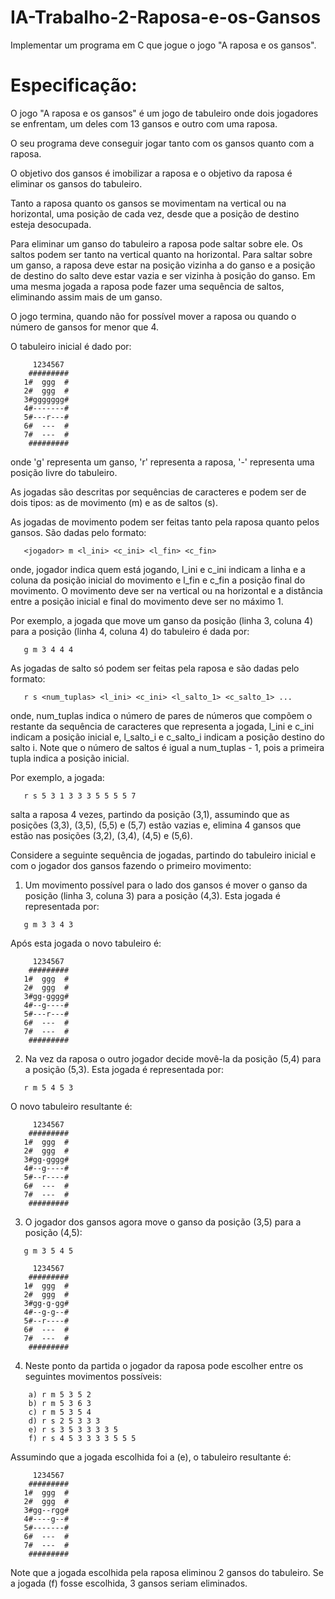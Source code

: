 # IA-Trabalho-2-Raposa-e-os-Gansos


Implementar um programa em C que jogue o jogo "A raposa e os gansos".


Especificação:
==============

O jogo "A raposa e os gansos" é um jogo de tabuleiro onde dois
jogadores se enfrentam, um deles com 13 gansos e outro com uma raposa.

O seu programa deve conseguir jogar tanto com os gansos quanto com a
raposa.

O objetivo dos gansos é imobilizar a raposa e o objetivo da raposa é
eliminar os gansos do tabuleiro.

Tanto a raposa quanto os gansos se movimentam na vertical ou na
horizontal, uma posição de cada vez, desde que a posição de destino
esteja desocupada.

Para eliminar um ganso do tabuleiro a raposa pode saltar sobre ele. Os
saltos podem ser tanto na vertical quanto na horizontal. Para saltar
sobre um ganso, a raposa deve estar na posição vizinha a do ganso e a
posição de destino do salto deve estar vazia e ser vizinha à posição
do ganso. Em uma mesma jogada a raposa pode fazer uma sequência de
saltos, eliminando assim mais de um ganso.

O jogo termina, quando não for possível mover a raposa ou quando o
número de gansos for menor que 4.

O tabuleiro inicial é dado por:
````
     1234567
    #########
   1#  ggg  #
   2#  ggg  #
   3#ggggggg#
   4#-------#
   5#---r---#
   6#  ---  #
   7#  ---  #
    #########
````
onde 'g' representa um ganso, 'r' representa a raposa, '-' representa
uma posição livre do tabuleiro.

As jogadas são descritas por sequências de caracteres e podem ser de
dois tipos: as de movimento (m) e as de saltos (s).

As jogadas de movimento podem ser feitas tanto pela raposa quanto
pelos gansos. São dadas pelo formato:
````
   <jogador> m <l_ini> <c_ini> <l_fin> <c_fin>
````
onde, jogador indica quem está jogando, l_ini e c_ini indicam a linha
e a coluna da posição inicial do movimento e l_fin e c_fin a posição
final do movimento. O movimento deve ser na vertical ou na horizontal
e a distância entre a posição inicial e final do movimento deve ser no 
máximo 1.

Por exemplo, a jogada que move um ganso da posição (linha 3, coluna 4)
para a posição (linha 4, coluna 4) do tabuleiro é dada por:
````
   g m 3 4 4 4
````
As jogadas de salto só podem ser feitas pela raposa e são dadas pelo
formato:
````
   r s <num_tuplas> <l_ini> <c_ini> <l_salto_1> <c_salto_1> ...
````
onde, num_tuplas indica o número de pares de números que compõem o
restante da sequência de caracteres que representa a jogada, l_ini e
c_ini indicam a posição inicial e, l_salto_i e c_salto_i indicam a
posição destino do salto i. Note que o número de saltos é igual a
num_tuplas - 1, pois a primeira tupla indica a posição inicial.

Por exemplo, a jogada:
````
   r s 5 3 1 3 3 3 5 5 5 5 7
````
salta a raposa 4 vezes, partindo da posição (3,1), assumindo que as
posições (3,3), (3,5), (5,5) e (5,7) estão vazias e, elimina 4 gansos
que estão nas posições (3,2), (3,4), (4,5) e (5,6).

Considere a seguinte sequência de jogadas, partindo do tabuleiro
inicial e com o jogador dos gansos fazendo o primeiro movimento:

1) Um movimento possível para o lado dos gansos é mover o ganso da 
   posição (linha 3, coluna 3) para a posição (4,3). Esta jogada é
   representada por:
````
   g m 3 3 4 3
````
   Após esta jogada o novo tabuleiro é:
````
     1234567
    #########
   1#  ggg  #
   2#  ggg  #
   3#gg-gggg#
   4#--g----#
   5#---r---#
   6#  ---  #
   7#  ---  #
    #########
````
2) Na vez da raposa o outro jogador decide movê-la da posição (5,4)
   para a posição (5,3). Esta jogada é representada por:
````
   r m 5 4 5 3
````
   O novo tabuleiro resultante é:
````
     1234567
    #########
   1#  ggg  #
   2#  ggg  #
   3#gg-gggg#
   4#--g----#
   5#--r----#
   6#  ---  #
   7#  ---  #
    #########
````
3) O jogador dos gansos agora move o ganso da posição (3,5) para a
   posição (4,5):
````
   g m 3 5 4 5
````
````
     1234567
    #########
   1#  ggg  #
   2#  ggg  #
   3#gg-g-gg#
   4#--g-g--#
   5#--r----#
   6#  ---  #
   7#  ---  #
    #########
````
4) Neste ponto da partida o jogador da raposa pode escolher entre os
   seguintes movimentos possíveis:
  ````
      a) r m 5 3 5 2
      b) r m 5 3 6 3
      c) r m 5 3 5 4
      d) r s 2 5 3 3 3
      e) r s 3 5 3 3 3 3 5
      f) r s 4 5 3 3 3 3 5 5 5
 ````
   Assumindo que a jogada escolhida foi a (e), o tabuleiro resultante é:
````
     1234567
    #########
   1#  ggg  #
   2#  ggg  #
   3#gg--rgg#
   4#----g--#
   5#-------#
   6#  ---  #
   7#  ---  #
    #########
````
   Note que a jogada escolhida pela raposa eliminou 2 gansos do
   tabuleiro. Se a jogada (f) fosse escolhida, 3 gansos seriam
   eliminados.
